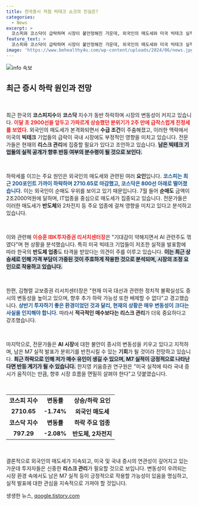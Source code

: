 ```yaml
---
title: 한국증시 저점 빅테크 쇼크의 진실은?
categories:
  - News
excerpt: >
  코스피와 코스닥이 급락하며 시장이 불안정해진 가운데, 외국인의 매도세와 미국 빅테크 실적 충격이 그 원인으로 지목됐다. 전문가들은 리스크 관리에 집중해야 하며, 남은 빅테크 실적 발표가 반등의 분수령이 될 수 있다고 경고했다.
feature_text: >
  코스피와 코스닥이 급락하며 시장이 불안정해진 가운데, 외국인의 매도세와 미국 빅테크 실적 충격이 그 원인으로 지목됐다. 전문가들은 리스크 관리에 집중해야 하며, 남은 빅테크 실적 발표가 반등의 분수령이 될 수 있다고 경고했다.
image: 'https://www.behealthy4u.com/wp-content/uploads/2024/06/news.jpg'
---
```


<p><img src="https://www.behealthy4u.com/wp-content/uploads/2024/06/news.jpg" alt="info 속보" /></p>

<h2 data-ke-size="size26">최근 증시 하락 원인과 전망</h2>

<p data-ke-size="size16">&nbsp;</p>

<p>최근 한국의 <strong>코스피지수</strong>와 <strong>코스닥</strong> 지수가 동반 하락하며 시장의 변동성이 커지고 있습니다. <b><span style="color: #ee2323;">이달 초 2900선을 앞두고 가파르게 상승했던 분위기가 2주 만에 급작스럽게 진정세를 보였다.</span></b> 외국인의 매도세가 본격화되면서 <strong>수급 조건</strong>이 주춤해졌고, 이러한 맥락에서 미국의 <strong>빅테크</strong> 기업들의 급락이 국내 시장에도 부정적인 영향을 미치고 있습니다. 전문가들은 현재의 <strong>리스크 관리</strong>에 집중할 필요가 있다고 조언하고 있습니다. <b><span style="background-color: #21538527;">남은 빅테크 기업들의 실적 공개가 향후 반등 여부의 분수령이 될 것으로 보인다.</span></b></p>

<p data-ke-size="size16">&nbsp;</p>

<p>하락세를 이끄는 주요 원인은 외국인의 매도세와 관련된 여러 <strong>요인</strong>입니다. <b><span style="color: #1a5490;">코스피는 최근 200포인트 가까이 하락하며 2710.65로 마감했고, 코스닥은 800선 아래로 떨어졌습니다.</span></b> 이는 외국인이 순매도 우위를 보이고 있기 때문입니다. 7월 들어 <strong>순매도</strong> 금액이 2조2000억원에 달하며, IT업종을 중심으로 매도세가 집중되고 있습니다. 전문가들은 이러한 매도세가 <strong>반도체</strong>와 2차전지 등 주요 업종에 걸쳐 영향을 미치고 있다고 분석하고 있습니다.</p>

<p data-ke-size="size16">&nbsp;</p>

<p>이와 관련해 <b><span style="color: #ee2323;">이승훈 IBK투자증권 리서치센터장</span></b>은 "기대감이 약해지면서 AI 관련주도 꺾였다"며 현 상황을 분석했습니다. 특히 미국 빅테크 기업들이 저조한 실적을 발표함에 따라 한국의 <strong>반도체 업종</strong>도 타격을 받았다는 의견이 주를 이루고 있습니다. <b><span style="background-color: #21538527;">이는 최근 상승세로 인해 가격 부담이 가중된 것이 주효하게 작용한 것으로 분석되며, 시장의 조정 요인으로 작용하고 있습니다.</span></b></p>

<p data-ke-size="size16">&nbsp;</p>

<p>한편, 김형렬 교보증권 리서치센터장은 "현재 미국 대선과 관련한 정치적 불확실성도 증시의 변동성을 높이고 있으며, 향후 추가 하락 가능성 또한 배제할 수 없다"고 경고했습니다. <b><span style="color: #1a5490;">상반기 투자하기 좋은 환경이었던 것과 달리, 현재의 상황은 매우 변동성이 크다는 사실을 인지해야 합니다.</span></b> 따라서 <strong>적극적인 매수보다는 리스크 관리</strong>가 더욱 중요하다고 강조했습니다.</p>

<p data-ke-size="size16">&nbsp;</p>

<p>마지막으로, 전문가들은 <strong>AI 시장</strong>에 대한 불안이 증시의 변동성을 키우고 있다고 지적하며, 남은 M7 실적 발표가 분위기를 반전시킬 수 있는 <strong>기회</strong>가 될 것이라 전망하고 있습니다. <b><span style="background-color: #21538527;"> 최근 하락으로 인해 저가 매수 유인이 생길 수 있으며, M7 실적이 긍정적으로 나타난다면 반등 계기가 될 수 있습니다.</span></b> 한지영 키움증권 연구원은 "미국 실적에 따라 국내 증시가 움직이는 만큼, 향후 시장 흐름을 면밀히 살펴야 한다"고 덧붙였습니다.</p>

<p data-ke-size="size16">&nbsp;</p>

<table style="width: 100%;">
<tr>
<td style="text-align: center; height: 17px;"><b>코스피 지수</b></td>
<td style="text-align: center; height: 17px;"><b>변동률</b></td>
<td style="text-align: center; height: 17px;"><b>상승/하락 요인</b></td>
</tr>
<tr>
<td style="text-align: center; height: 17px;"><b>2710.65</b></td>
<td style="text-align: center; height: 17px;"><b>-1.74%</b></td>
<td style="text-align: center; height: 17px;"><b>외국인 매도세</b></td>
</tr>
<tr>
<td style="text-align: center; height: 17px;"><b>코스닥 지수</b></td>
<td style="text-align: center; height: 17px;"><b>변동률</b></td>
<td style="text-align: center; height: 17px;"><b>하락 주요 업종</b></td>
</tr>
<tr>
<td style="text-align: center; height: 17px;"><b>797.29</b></td>
<td style="text-align: center; height: 17px;"><b>-2.08%</b></td>
<td style="text-align: center; height: 17px;"><b>반도체, 2차전지</b></td>
</tr>
</table>

<p data-ke-size="size16">&nbsp;</p>

<p>결론적으로 외국인의 매도세가 지속되고, 미국 및 국내 증시의 연관성이 깊어지고 있는 가운데 투자자들은 신중한 <strong>리스크 관리</strong>가 필요할 것으로 보입니다. 변동성이 우려되는 시장 환경 속에서도 남은 M7 실적 등이 긍정적으로 작용할 가능성이 있음을 명심하고, 실적 발표에 대한 관심을 지속적으로 가져야 할 것입니다.</p>
생생한 뉴스, <a href="https://qoogle.tistory.com" rel="dofollow">qoogle.tistory.com</a>


